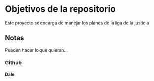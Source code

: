 # Objetivos de la repositorio

Este proyecto se encarga de manejar los planes de la liga de la justicia


## Notas
Pueden hacer lo que quieran...

### Github
#### Dale

